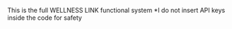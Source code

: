 This is the full WELLNESS LINK functional system
*I do not insert API keys inside the code for safety
